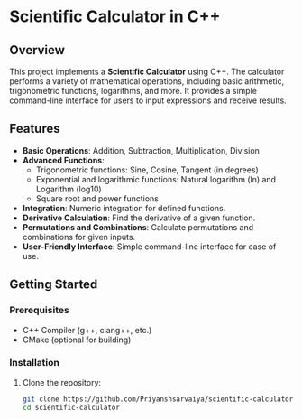 # Scientific Calculator in C++

## Overview

This project implements a **Scientific Calculator** using C++. The calculator performs a variety of mathematical operations, including basic arithmetic, trigonometric functions, logarithms, and more. It provides a simple command-line interface for users to input expressions and receive results.

## Features

- **Basic Operations**: Addition, Subtraction, Multiplication, Division
- **Advanced Functions**: 
  - Trigonometric functions: Sine, Cosine, Tangent (in degrees)
  - Exponential and logarithmic functions: Natural logarithm (ln) and Logarithm (log10)
  - Square root and power functions
- **Integration**: Numeric integration for defined functions.
- **Derivative Calculation**: Find the derivative of a given function.
- **Permutations and Combinations**: Calculate permutations and combinations for given inputs.
- **User-Friendly Interface**: Simple command-line interface for ease of use.

## Getting Started

### Prerequisites

- C++ Compiler (g++, clang++, etc.)
- CMake (optional for building)

### Installation

1. Clone the repository:

   ```bash
   git clone https://github.com/Priyanshsarvaiya/scientific-calculator.git
   cd scientific-calculator
